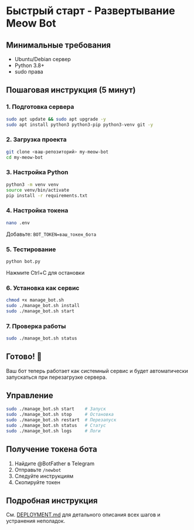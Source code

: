# Быстрый старт - Развертывание Meow Bot

## Минимальные требования
- Ubuntu/Debian сервер
- Python 3.8+
- sudo права

## Пошаговая инструкция (5 минут)

### 1. Подготовка сервера
```bash
sudo apt update && sudo apt upgrade -y
sudo apt install python3 python3-pip python3-venv git -y
```

### 2. Загрузка проекта
```bash
git clone <ваш-репозиторий> my-meow-bot
cd my-meow-bot
```

### 3. Настройка Python
```bash
python3 -m venv venv
source venv/bin/activate
pip install -r requirements.txt
```

### 4. Настройка токена
```bash
nano .env
```
Добавьте: `BOT_TOKEN=ваш_токен_бота`

### 5. Тестирование
```bash
python bot.py
```
Нажмите Ctrl+C для остановки

### 6. Установка как сервис
```bash
chmod +x manage_bot.sh
sudo ./manage_bot.sh install
sudo ./manage_bot.sh start
```

### 7. Проверка работы
```bash
sudo ./manage_bot.sh status
```

## Готово! 🎉

Ваш бот теперь работает как системный сервис и будет автоматически запускаться при перезагрузке сервера.

## Управление
```bash
sudo ./manage_bot.sh start    # Запуск
sudo ./manage_bot.sh stop     # Остановка  
sudo ./manage_bot.sh restart  # Перезапуск
sudo ./manage_bot.sh status   # Статус
sudo ./manage_bot.sh logs     # Логи
```

## Получение токена бота
1. Найдите @BotFather в Telegram
2. Отправьте `/newbot`
3. Следуйте инструкциям
4. Скопируйте токен

## Подробная инструкция
См. [DEPLOYMENT.md](DEPLOYMENT.md) для детального описания всех шагов и устранения неполадок. 